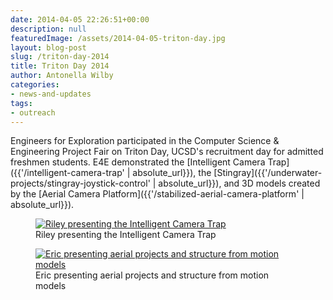 ```yaml
---
date: 2014-04-05 22:26:51+00:00
description: null
featuredImage: /assets/2014-04-05-triton-day.jpg
layout: blog-post
slug: /triton-day-2014
title: Triton Day 2014
author: Antonella Wilby
categories:
- news-and-updates
tags:
- outreach
---
```

Engineers for Exploration participated in the Computer Science & Engineering Project Fair on Triton Day, UCSD's recruitment day for admitted freshmen students. E4E demonstrated the [Intelligent Camera Trap]({{'/intelligent-camera-trap' | absolute_url}}), the [Stingray]({{'/underwater-projects/stingray-joystick-control' | absolute_url}}), and 3D models created by the [Aerial Camera Platform]({{'/stabilized-aerial-camera-platform' | absolute_url}}).

<figure>
<a href="{{'/assets/2014-04-05-riley.jpg' | absolute_url}}"><img src="{{'/assets/2014-04-05-riley.jpg' | resize: '1024x768'}}" alt="Riley presenting the Intelligent Camera Trap"></a>
<figcaption>Riley presenting the Intelligent Camera Trap</figcaption>
</figure>


<figure>
<a href="{{'/assets/2014-04-05-eric.jpg' | absolute_url}}"><img src="{{'/assets/2014-04-05-eric.jpg' | resize: '1024x768'}}" alt="Eric presenting aerial projects and structure from motion models"></a>
<figcaption>Eric presenting aerial projects and structure from motion models</figcaption>
</figure>